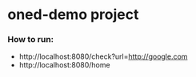 # oned-demo project
 
### How to run:

* http://localhost:8080/check?url=http://google.com
* http://localhost:8080/home

